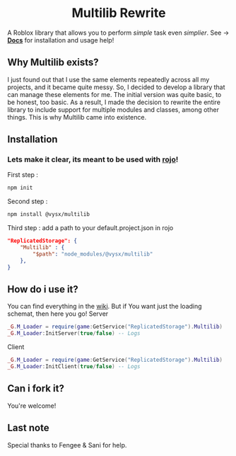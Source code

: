<div align="center">
  <h1>
    Multilib Rewrite
  </h1>
</div>

A Roblox library that allows you to perform *simple* task even *simplier*. See ->
[**Docs**](https://github.com/2115oskar2115/Multilib-Rewrite/wiki/Multilib-Wiki) for installation and usage help!

## Why Multilib exists?
I just found out that I use the same elements repeatedly across all my projects, and it became quite messy. So, I decided to develop a library that can manage these elements for me. The initial version was quite basic, to be honest, too basic. As a result, I made the decision to rewrite the entire library to include support for multiple modules and classes, among other things. This is why Multilib came into existence.

## Installation
### Lets make it clear, its meant to be used with [rojo](https://rojo.space/)!
First step :
```bash
npm init
```
Second step :
```bash
npm install @vysx/multilib
```
Third step :
add a path to your default.project.json in rojo
```json
"ReplicatedStorage": {
	"Multilib" : {
		"$path": "node_modules/@vysx/multilib"
	},
}
```

## How do i use it?
You can find everything in the [wiki](https://github.com/2115oskar2115/Multilib-Rewrite/wiki/Multilib-Wiki).
But if You want just the loading schemat, then here you go!
Server
```lua
_G.M_Loader = require(game:GetService("ReplicatedStorage").Multilib)
_G.M_Loader:InitServer(true/false) -- Logs
```
Client
```lua
_G.M_Loader = require(game:GetService("ReplicatedStorage").Multilib)
_G.M_Loader:InitClient(true/false) -- Logs
```

## Can i fork it?
You're welcome!

## Last note
Special thanks to Fengee & Sani for help.
